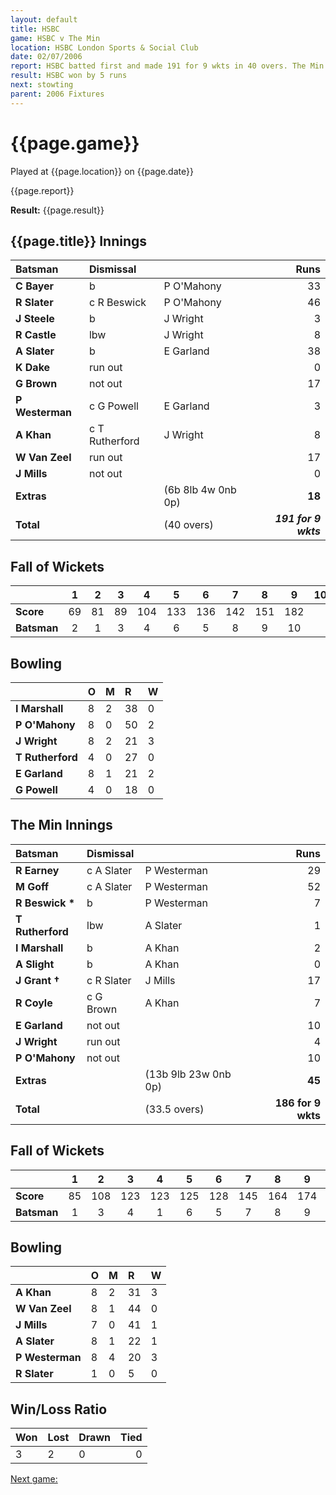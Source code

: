 ```yaml
---
layout: default
title: HSBC
game: HSBC v The Min
location: HSBC London Sports & Social Club
date: 02/07/2006
report: HSBC batted first and made 191 for 9 wkts in 40 overs. The Min replied with 186 for 9 wkts in 40 overs
result: HSBC won by 5 runs
next: stowting
parent: 2006 Fixtures
---
```


# {{page.game}}

Played at {{page.location}} on {{page.date}}

{{page.report}}

**Result:** {{page.result}}

## {{page.title}} Innings

| Batsman | Dismissal |  | Runs |
|:---|:---|---|---:|
| **C Bayer** | b | P O'Mahony | 33 |
| **R Slater** | c R Beswick | P O'Mahony | 46 |
| **J Steele** | b | J Wright | 3 |
| **R Castle** | lbw | J Wright | 8 |
| **A Slater** | b | E Garland | 38 |
| **K Dake** | run out |  | 0 |
| **G Brown** | not out |  | 17 |
| **P Westerman** | c G Powell | E Garland | 3 |
| **A Khan** | c T Rutherford | J Wright | 8 |
| **W Van Zeel** | run out |  | 17 |
| **J Mills** | not out |  | 0 |
| **Extras** | | (6b 8lb 4w 0nb 0p) | **18** |
| **Total** | | (40 overs) | ***191 for 9 wkts*** |

## Fall of Wickets

| | 1 | 2 | 3 | 4 | 5 | 6 | 7 | 8 | 9 | 10 |
|---|:---:|:---:|:---:|:---:|:---:|:---:|:---:|:---:|:---:|:---:|
| **Score** | 69 | 81 | 89 | 104 | 133 | 136 | 142 | 151 | 182 |  |
| **Batsman** | 2 | 1 | 3 | 4 | 6 | 5 | 8 | 9 | 10 |  |

## Bowling

| | O | M | R | W |
|---|:---|:---|:---|:---|
| **I Marshall** | 8 | 2 | 38 | 0 |
| **P O'Mahony** | 8 | 0 | 50 | 2 |
| **J Wright** | 8 | 2 | 21 | 3 |
| **T Rutherford** | 4 | 0 | 27 | 0 |
| **E Garland** | 8 | 1 | 21 | 2 |
| **G Powell** | 4 | 0 | 18 | 0 |

## The Min Innings

| Batsman | Dismissal |  | Runs |
|:---|:---|---|---:|
| **R Earney** | c A Slater | P Westerman | 29 |
| **M Goff** | c A Slater | P Westerman | 52 |
| **R Beswick &#42;** | b | P Westerman | 7 |
| **T Rutherford** | lbw | A Slater | 1 |
| **I Marshall** | b | A Khan | 2 |
| **A Slight** | b | A Khan | 0 |
| **J Grant &#8224;** | c R Slater | J Mills | 17 |
| **R Coyle** | c G Brown | A Khan | 7 |
| **E Garland** | not out |  | 10 |
| **J Wright** | run out |  | 4 |
| **P O'Mahony** | not out |  | 10 |
| **Extras** | | (13b 9lb 23w 0nb 0p) | **45** |
| **Total** | | (33.5 overs) | **186 for 9 wkts** |

## Fall of Wickets

| | 1 | 2 | 3 | 4 | 5 | 6 | 7 | 8 | 9 | 10 |
|---|:---:|:---:|:---:|:---:|:---:|:---:|:---:|:---:|:---:|:---:|
| **Score** | 85 | 108 | 123 | 123 | 125 | 128 | 145 | 164 | 174 |  |
| **Batsman** | 1 | 3 | 4 | 1 | 6 | 5 | 7 | 8 | 9 |  |

## Bowling

| | O | M | R | W |
|---|:---|:---|:---|:---|
| **A Khan** | 8 | 2 | 31 | 3 |
| **W Van Zeel** | 8 | 1 | 44 | 0 |
| **J Mills** | 7 | 0 | 41 | 1 |
| **A Slater** | 8 | 1 | 22 | 1 |
| **P Westerman** | 8 | 4 | 20 | 3 |
| **R Slater** | 1 | 0 | 5 | 0 |

## Win/Loss Ratio

| Won | Lost | Drawn | Tied |
|:---|:---|:---|---:|
| 3 | 2 | 0 | 0 |

[Next game:]({{page.next}})